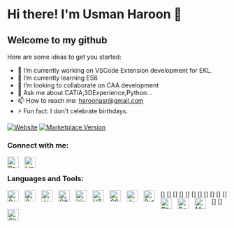 # Hi there! I'm Usman Haroon 👋

## Welcome to my github

Here are some ideas to get you started:

- 🔭 I’m currently working on VSCode Extension development for EKL.
- 🌱 I’m currently learning ES6
- 👯 I’m looking to collaborate on CAA development
- 💬 Ask me about CATIA,3DExperience,Python...
- 📫 How to reach me: haroonasr@gmail.com
- ⚡ Fun fact: I don't celebrate birthdays.

[![Website](https://img.shields.io/website?label=UsmanHaroon.io&styl=for-the-badge&url=https%3A%2F%2Fusmanharoon1.github.io/)](https://usmanharoon1.github.io/)
[![Marketplace Version](https://vsmarketplacebadge.apphb.com/version/usman-haroon.wds-usman.svg)](https://marketplace.visualstudio.com/items?itemName=usman-haroon.wds-usman)

### Connect with me:

[<img align="left" alt="Personal Website" width="26px" src="https://cdn.jsdelivr.net/gh/devicons/devicon/icons/github/github-original-wordmark.svg" style="padding-right:10px;" />](https://usmanharoon1.github.io)
&nbsp;&nbsp;
[<img align="left" alt="Linkedin" width="26px" src="https://cdn.jsdelivr.net/gh/devicons/devicon/icons/linkedin/linkedin-original.svg" style="padding-right:10px;" />](https://in.linkedin.com/in/usman-haroon-engineer)

### Languages and Tools:

[<img align="left" alt="C++" width="26px" src="https://cdn.jsdelivr.net/gh/devicons/devicon/icons/cplusplus/cplusplus-original.svg" style="padding-right:10px;" />]
[<img align="left" alt="C" width="26px" src="https://cdn.jsdelivr.net/gh/devicons/devicon/icons/c/c-original.svg" style="padding-right:10px;" />]
[<img align="left" alt="Java" width="26px" src="https://cdn.jsdelivr.net/gh/devicons/devicon/icons/java/java-original.svg" style="padding-right:10px;" />]
[<img align="left" alt="C#" width="26px" src="https://cdn.jsdelivr.net/gh/devicons/devicon/icons/csharp/csharp-original.svg" style="padding-right:10px;" />]
[<img align="left" alt="Visual Studio Code" width="26px" src="https://cdn.jsdelivr.net/gh/devicons/devicon/icons/vscode/vscode-original.svg" style="padding-right:10px;" />]
[<img align="left" alt="HTML5" width="26px" src="https://cdn.jsdelivr.net/gh/devicons/devicon/icons/html5/html5-original.svg" style="padding-right:10px;" />]
[<img align="left" alt="CSS3" width="26px" src="https://cdn.jsdelivr.net/gh/devicons/devicon/icons/css3/css3-original.svg" style="padding-right:10px;" />]
[<img align="left" alt="JavaScript" width="26px" src="https://cdn.jsdelivr.net/gh/devicons/devicon/icons/javascript/javascript-original.svg" style="padding-right:10px;" />]
[<img align="left" alt="Python" width="26px" src="https://cdn.jsdelivr.net/gh/devicons/devicon/icons/python/python-original.svg" style="padding-right:10px;" />]
[<img align="left" alt="Bitbucket" width="26px" src="https://cdn.jsdelivr.net/gh/devicons/devicon/icons/bitbucket/bitbucket-original.svg" style="padding-right:10px;" />]
[<img align="left" alt="Dotnet" width="26px" src="https://cdn.jsdelivr.net/gh/devicons/devicon/icons/dot-net/dot-net-plain.svg" style="padding-right:10px;" />]
[<img align="left" alt="MySQL" width="26px" src="https://cdn.jsdelivr.net/gh/devicons/devicon/icons/mysql/mysql-original.svg" style="padding-right:10px;" />]
[<img align="left" alt="Git" width="26px" src="https://cdn.jsdelivr.net/gh/devicons/devicon/icons/git/git-original.svg" style="padding-right:10px;" />]


<br />
<br />
